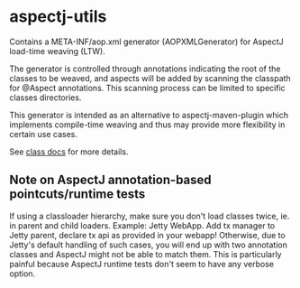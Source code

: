 # aspectj-utils

Contains a META-INF/aop.xml generator (AOPXMLGenerator) for AspectJ load-time weaving (LTW).

The generator is controlled through annotations indicating the root
of the classes to be weaved, and aspects will be added by scanning
the classpath for @Aspect annotations. This scanning process can be limited
to specific classes directories.

This generator is intended as an alternative to aspectj-maven-plugin which
implements compile-time weaving and thus may provide more flexibility in
certain use cases.

See [class docs](aspectj-ltw-configurator/src/main/java/com/github/jjYBdx4IL/aspectj/utils/AOPXMLGenerator.java) for more details.

## Note on AspectJ annotation-based pointcuts/runtime tests

If using a classloader hierarchy, make sure you don't load classes twice, ie. in parent and child
loaders. Example: Jetty WebApp. Add tx manager to Jetty parent, declare tx api as provided
in your webapp! Otherwise, due to Jetty's default handling of such cases, you will end up with
two annotation classes and AspectJ might not be able to match them. This is particularly painful
because AspectJ runtime tests don't seem to have any verbose option.
